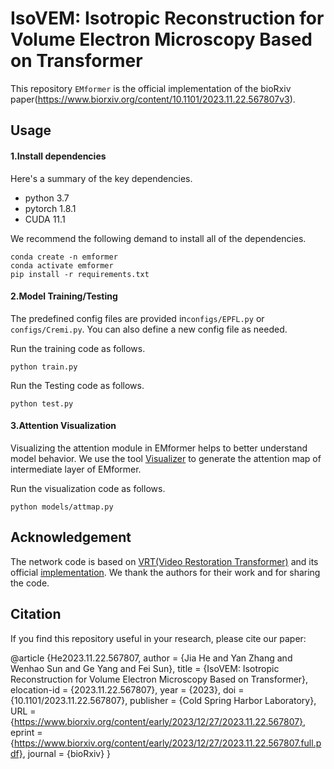 # IsoVEM: Isotropic Reconstruction for Volume Electron Microscopy Based on Transformer

This repository `EMformer` is the official implementation of the bioRxiv paper(https://www.biorxiv.org/content/10.1101/2023.11.22.567807v3).

## Usage

#### 1.Install dependencies

Here's a summary of the key dependencies.

- python 3.7
- pytorch 1.8.1
- CUDA 11.1

We recommend the following demand to install all of the dependencies.

```
conda create -n emformer
conda activate emformer
pip install -r requirements.txt
```

#### 2.Model Training/Testing

The predefined config files are provided in`configs/EPFL.py` or  `configs/Cremi.py`. You can also define a new config file as needed.

Run the training code as follows.

```
python train.py 
```

Run the Testing code as follows.

```
python test.py 
```

#### 3.Attention Visualization

Visualizing the attention module in EMformer helps to better understand model behavior. We use the tool [Visualizer](https://github.com/luo3300612/Visualizer) to generate the attention map of intermediate layer of EMformer.

Run the visualization code as follows.

```
python models/attmap.py 
```

## Acknowledgement

The network code is based on [VRT(Video Restoration Transformer)](https://arxiv.org/abs/2201.12288) and its official [implementation](https://github.com/JingyunLiang/VRT/tree/main). We thank the authors for their work and for sharing the code.

## Citation

If you find this repository useful in your research, please cite our paper:

@article {He2023.11.22.567807,
	author = {Jia He and Yan Zhang and Wenhao Sun and Ge Yang and Fei Sun},
	title = {IsoVEM: Isotropic Reconstruction for Volume Electron Microscopy Based on Transformer},
	elocation-id = {2023.11.22.567807},
	year = {2023},
	doi = {10.1101/2023.11.22.567807},
	publisher = {Cold Spring Harbor Laboratory},
	URL = {https://www.biorxiv.org/content/early/2023/12/27/2023.11.22.567807},
	eprint = {https://www.biorxiv.org/content/early/2023/12/27/2023.11.22.567807.full.pdf},
	journal = {bioRxiv}
}
